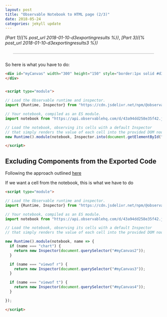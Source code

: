 ```yaml
---
layout: post
title: "Observable Notebook to HTML page (2/3)"
date: 2018-05-24
categories: jekyll update
---
```


*[Part 1]({% post_url 2018-01-10-d3exportingresults %})*, *[Part 3]({% post_url 2018-01-10-d3exportingresults3 %})*


<div id="myCanvas" width="300" height="150" style="border:1px solid #d3d3d3;margin: 5%">
</div>


<script type="module">

// Load the Observable runtime and inspector.
import {Runtime, Inspector} from "https://cdn.jsdelivr.net/npm/@observablehq/runtime@4/dist/runtime.js";

// Your notebook, compiled as an ES module.
import notebook from "https://api.observablehq.com/d/43a94dd258e35f42.js?v=3";

// Load the notebook, observing its cells with a default Inspector
// that simply renders the value of each cell into the provided DOM node.

new Runtime().module(notebook, Inspector.into(document.getElementById("myCanvas")));

</script>

So here is what you have to do:

``` html
<div id="myCanvas" width="300" height="150" style="border:1px solid #d3d3d3;">
</div>


<script type="module">

// Load the Observable runtime and inspector.
import {Runtime, Inspector} from "https://cdn.jsdelivr.net/npm/@observablehq/runtime@4/dist/runtime.js";

// Your notebook, compiled as an ES module.
import notebook from "https://api.observablehq.com/d/43a94dd258e35f42.js?v=3";

// Load the notebook, observing its cells with a default Inspector
// that simply renders the value of each cell into the provided DOM node.
new Runtime().module(notebook, Inspector.into(document.getElementById("myCanvas")));

</script>
```

## Excluding Components from the Exported Code

Following the approach outlined [here](https://observablehq.com/@observablehq/downloading-and-embedding-notebooks)


If we want a cell from the notebook, this is what we have to do

``` html
<script type="module">

// Load the Observable runtime and inspector.
import {Runtime, Inspector} from "https://cdn.jsdelivr.net/npm/@observablehq/runtime@4/dist/runtime.js";

// Your notebook, compiled as an ES module.
import notebook from "https://api.observablehq.com/d/43a94dd258e35f42.js?v=3";

// Load the notebook, observing its cells with a default Inspector
// that simply renders the value of each cell into the provided DOM node.

new Runtime().module(notebook, name => {
  if (name === "chart") {
    return new Inspector(document.querySelector("#myCanvas2"));
  }

  if (name === "viewof r") {
    return new Inspector(document.querySelector("#myCanvas3"));
  }

  if (name === "viewof t") {
    return new Inspector(document.querySelector("#myCanvas4"));
  }

});

</script>
```

<div id="myCanvas2" width="300" height="150" style="border:none;margin: 5%">
</div>

<div id="myCanvas3" width="300" height="150" style="border:none;margin: 5%">
</div>

<div id="myCanvas4" width="300" height="150" style="border:none;margin: 5%">
</div>



<script type="module">

// Load the Observable runtime and inspector.
import {Runtime, Inspector} from "https://cdn.jsdelivr.net/npm/@observablehq/runtime@4/dist/runtime.js";

// Your notebook, compiled as an ES module.
import notebook from "https://api.observablehq.com/d/43a94dd258e35f42.js?v=3";

// Load the notebook, observing its cells with a default Inspector
// that simply renders the value of each cell into the provided DOM node.

new Runtime().module(notebook, name => {
  if (name === "chart") {
    return new Inspector(document.querySelector("#myCanvas2"));
  }

  if (name === "viewof r") {
    return new Inspector(document.querySelector("#myCanvas3"));
  }

  if (name === "viewof t") {
    return new Inspector(document.querySelector("#myCanvas4"));
  }



});



</script>